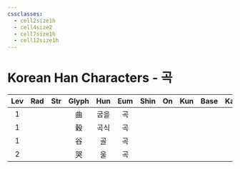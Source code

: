```yaml
---
cssclasses:
  - cell2size1h
  - cell4size2
  - cell7size1h
  - cell12size1h
---
```


# Korean Han Characters - 곡

| Lev | Rad | Str | Glyph | Hun | Eum | Shin | On  | Kun | Base | Kana | Simp | Man | Can |
| :-: | :-: | :-: | :---: | :-: | :-: | :--: | :-: | :-: | :--: | :--: | :--: | :-: | :-: |
|  1  |     |     |   曲   | 굽을  |  곡  |      |     |     |      |      |      |     |     |
|  1  |     |     |   穀   | 곡식  |  곡  |      |     |     |      |      |      |     |     |
|  1  |     |     |   谷   |  골  |  곡  |      |     |     |      |      |      |     |     |
|  2  |     |     |   哭   |  울  |  곡  |      |     |     |      |      |      |     |     |
